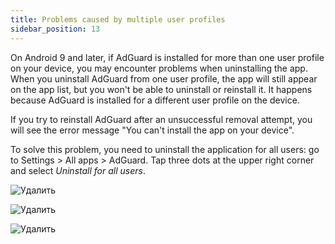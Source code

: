 ```yaml
---
title: Problems caused by multiple user profiles
sidebar_position: 13
---
```


On Android 9 and later, if AdGuard is installed for more than one user profile on your device, you may encounter problems when uninstalling the app. When you uninstall AdGuard from one user profile, the app will still appear on the app list, but you won't be able to uninstall or reinstall it. It happens because AdGuard is installed for a different user profile on the device.

If you try to reinstall AdGuard after an unsuccessful removal attempt, you will see the error message "You can't install the app on your device".

To solve this problem, you need to uninstall the application for all users: go to Settings > All apps > AdGuard. Tap three dots at the upper right corner and select *Uninstall for all users*.

![Удалить](https://cdn.adguard.com/public/Adguard/kb/android/multiple_users/uninst_en.png)

![Удалить](https://cdn.adguard.com/public/Adguard/kb/android/multiple_users/uninst2_en.png)

![Удалить](https://cdn.adguard.com/content/kb/ad_blocker/android/solving_problems/multiple-profiles-issue/uninst3_en.png)